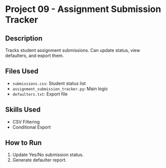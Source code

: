 # Project 09 - Assignment Submission Tracker

## Description
Tracks student assignment submissions. Can update status, view defaulters, and export them.

## Files Used
- `submissions.csv`: Student status list
- `assignment_submission_tracker.py`: Main logic
- `defaulters.txt`: Export file

## Skills Used
- CSV Filtering
- Conditional Export

## How to Run
1. Update Yes/No submission status.
2. Generate defaulter report.

